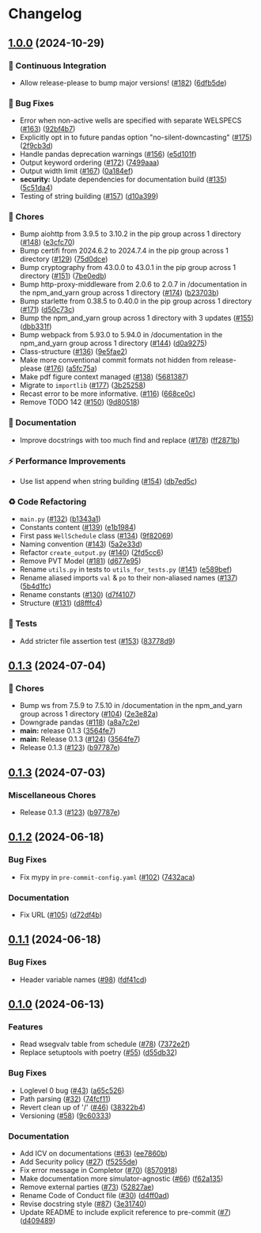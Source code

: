 # Changelog

## [1.0.0](https://github.com/equinor/completor/compare/v0.1.3...v1.0.0) (2024-10-29)


### 👷 Continuous Integration

* Allow release-please to bump major versions! ([#182](https://github.com/equinor/completor/issues/182)) ([6dfb5de](https://github.com/equinor/completor/commit/6dfb5de1ad2daf2d96abbedcfe999a9cace1e614))


### 🐛 Bug Fixes

* Error when non-active wells are specified with separate WELSPECS ([#163](https://github.com/equinor/completor/issues/163)) ([92bf4b7](https://github.com/equinor/completor/commit/92bf4b7f57bd8c24859b06d9280fdb682864470f))
* Explicitly opt in to future pandas option "no-silent-downcasting" ([#175](https://github.com/equinor/completor/issues/175)) ([2f9cb3d](https://github.com/equinor/completor/commit/2f9cb3d118bc64fd42d427c484495319e109e782))
* Handle pandas deprecation warnings ([#156](https://github.com/equinor/completor/issues/156)) ([e5d101f](https://github.com/equinor/completor/commit/e5d101f1ef534608f9b733abe60f289beea3f941))
* Output keyword ordering ([#172](https://github.com/equinor/completor/issues/172)) ([7499aaa](https://github.com/equinor/completor/commit/7499aaa4a875e4d9f27c1a8c528fa888a4943f36))
* Output width limit ([#167](https://github.com/equinor/completor/issues/167)) ([0a184ef](https://github.com/equinor/completor/commit/0a184ef4dd785818590da04df56fa413e53a509b))
* **security:** Update dependencies for documentation build ([#135](https://github.com/equinor/completor/issues/135)) ([5c51da4](https://github.com/equinor/completor/commit/5c51da4f8c9566aa4cbd51ab2ac891273ebbfb53))
* Testing of string building ([#157](https://github.com/equinor/completor/issues/157)) ([d10a399](https://github.com/equinor/completor/commit/d10a3995e108c65365eea0cbd61d0cce70d0faa9))


### 🧹 Chores

* Bump aiohttp from 3.9.5 to 3.10.2 in the pip group across 1 directory ([#148](https://github.com/equinor/completor/issues/148)) ([e3cfc70](https://github.com/equinor/completor/commit/e3cfc701fcef8904879cc18ae69609277b07ae58))
* Bump certifi from 2024.6.2 to 2024.7.4 in the pip group across 1 directory ([#129](https://github.com/equinor/completor/issues/129)) ([75d0dce](https://github.com/equinor/completor/commit/75d0dce54a7e7c8009075ee963986651cd03fa21))
* Bump cryptography from 43.0.0 to 43.0.1 in the pip group across 1 directory ([#151](https://github.com/equinor/completor/issues/151)) ([7be0edb](https://github.com/equinor/completor/commit/7be0edbe40a72bb6c50fed6c6239181898a27276))
* Bump http-proxy-middleware from 2.0.6 to 2.0.7 in /documentation in the npm_and_yarn group across 1 directory ([#174](https://github.com/equinor/completor/issues/174)) ([b23703b](https://github.com/equinor/completor/commit/b23703b8d6a60f5e90bd3e12bba16cd46079e095))
* Bump starlette from 0.38.5 to 0.40.0 in the pip group across 1 directory ([#171](https://github.com/equinor/completor/issues/171)) ([d50c73c](https://github.com/equinor/completor/commit/d50c73c2876373064b4cac97ed5addcdb5842abb))
* Bump the npm_and_yarn group across 1 directory with 3 updates ([#155](https://github.com/equinor/completor/issues/155)) ([dbb331f](https://github.com/equinor/completor/commit/dbb331fcb7fcb692faae0a57bcfbf490a1dd61a0))
* Bump webpack from 5.93.0 to 5.94.0 in /documentation in the npm_and_yarn group across 1 directory ([#144](https://github.com/equinor/completor/issues/144)) ([d0a9275](https://github.com/equinor/completor/commit/d0a92754c4db9145b8c0a057ee9e6546308e42db))
* Class-structure ([#136](https://github.com/equinor/completor/issues/136)) ([9e5fae2](https://github.com/equinor/completor/commit/9e5fae2be48daeae24fdd3a1a551eb920a01fe9a))
* Make more conventional commit formats not hidden from release-please ([#176](https://github.com/equinor/completor/issues/176)) ([a5fc75a](https://github.com/equinor/completor/commit/a5fc75a845fb3cfbaa0cb34c5d34c544835d998c))
* Make pdf figure context managed ([#138](https://github.com/equinor/completor/issues/138)) ([5681387](https://github.com/equinor/completor/commit/5681387e353cd24213244d5e13a5e67f8a46f5ac))
* Migrate to `importlib` ([#177](https://github.com/equinor/completor/issues/177)) ([3b25258](https://github.com/equinor/completor/commit/3b2525850237572461211d0e0a3122f69766afdb))
* Recast error to be more informative. ([#116](https://github.com/equinor/completor/issues/116)) ([668ce0c](https://github.com/equinor/completor/commit/668ce0cff869fe12ecc3ba7f347c4401c8f02650))
* Remove TODO 142 ([#150](https://github.com/equinor/completor/issues/150)) ([9d80518](https://github.com/equinor/completor/commit/9d80518f4f045cc40813265c190f44b03b359dcd))


### 📝 Documentation

* Improve docstrings with too much find and replace ([#178](https://github.com/equinor/completor/issues/178)) ([ff2871b](https://github.com/equinor/completor/commit/ff2871be59d07ccc81193c0674d7d3ed790f291a))


### ⚡️ Performance Improvements

* Use list append when string building ([#154](https://github.com/equinor/completor/issues/154)) ([db7ed5c](https://github.com/equinor/completor/commit/db7ed5cac214108b1de7eb03eca8c10632d68b70))


### ♻️ Code Refactoring

* `main.py` ([#132](https://github.com/equinor/completor/issues/132)) ([b1343a1](https://github.com/equinor/completor/commit/b1343a18a939b549f1f6a2d40399944c94157d01))
* Constants content ([#139](https://github.com/equinor/completor/issues/139)) ([e1b1984](https://github.com/equinor/completor/commit/e1b19847031a9327c2d02883803c0dcc67c0fbb7))
* First pass `WellSchedule` class ([#134](https://github.com/equinor/completor/issues/134)) ([9f82069](https://github.com/equinor/completor/commit/9f820694e0130d16a89074902bb4755ccc45ea48))
* Naming convention ([#143](https://github.com/equinor/completor/issues/143)) ([5a2e33d](https://github.com/equinor/completor/commit/5a2e33d91646506388e27715e763278bc7da287f))
* Refactor `create_output.py` ([#140](https://github.com/equinor/completor/issues/140)) ([2fd5cc6](https://github.com/equinor/completor/commit/2fd5cc65acf18d7b5ebb91ffe01d4554df8eb32f))
* Remove PVT Model ([#181](https://github.com/equinor/completor/issues/181)) ([d677e95](https://github.com/equinor/completor/commit/d677e95be49b7c649bae02efe2241df8936d88ba))
* Rename `utils.py` in tests to `utils_for_tests.py` ([#141](https://github.com/equinor/completor/issues/141)) ([e589bef](https://github.com/equinor/completor/commit/e589befe111b1cf19ca5644280fa4d2a85d955ed))
* Rename aliased imports `val` & `po` to their non-aliased names ([#137](https://github.com/equinor/completor/issues/137)) ([5b4d1fc](https://github.com/equinor/completor/commit/5b4d1fca2ae5c94113f4952513094ef51ecafaee))
* Rename constants ([#130](https://github.com/equinor/completor/issues/130)) ([d7f4107](https://github.com/equinor/completor/commit/d7f410742280cc858c0fed8cd4cc07f2f9b145eb))
* Structure ([#131](https://github.com/equinor/completor/issues/131)) ([d8fffc4](https://github.com/equinor/completor/commit/d8fffc411dbb1b2868d14055725c8e9ec3effea6))


### 🧪 Tests

* Add stricter file assertion test ([#153](https://github.com/equinor/completor/issues/153)) ([83778d9](https://github.com/equinor/completor/commit/83778d92eb776f1c59620d9ffb49dfd0b3168351))

## [0.1.3](https://github.com/equinor/completor/compare/v0.1.2...v0.1.3) (2024-07-04)


### 🧹 Chores

* Bump ws from 7.5.9 to 7.5.10 in /documentation in the npm_and_yarn group across 1 directory ([#104](https://github.com/equinor/completor/issues/104)) ([2e3e82a](https://github.com/equinor/completor/commit/2e3e82a1a39d941931697956edd15f5ef6111c0d))
* Downgrade pandas ([#118](https://github.com/equinor/completor/issues/118)) ([a8a7c2e](https://github.com/equinor/completor/commit/a8a7c2ed036c1a7553a9553986fb250947f907ea))
* **main:** release 0.1.3 ([3564fe7](https://github.com/equinor/completor/commit/3564fe737d6f3643ed7ed539de23d7437fd3d699))
* **main:** Release 0.1.3 ([#124](https://github.com/equinor/completor/issues/124)) ([3564fe7](https://github.com/equinor/completor/commit/3564fe737d6f3643ed7ed539de23d7437fd3d699))
* Release 0.1.3 ([#123](https://github.com/equinor/completor/issues/123)) ([b97787e](https://github.com/equinor/completor/commit/b97787e074f43148f098ee10cca8709e1d12d5d7))

## [0.1.3](https://github.com/equinor/completor/compare/v0.1.2...v0.1.3) (2024-07-03)


### Miscellaneous Chores

* Release 0.1.3 ([#123](https://github.com/equinor/completor/issues/123)) ([b97787e](https://github.com/equinor/completor/commit/b97787e074f43148f098ee10cca8709e1d12d5d7))

## [0.1.2](https://github.com/equinor/completor/compare/v0.1.1...v0.1.2) (2024-06-18)


### Bug Fixes

* Fix mypy in `pre-commit-config.yaml` ([#102](https://github.com/equinor/completor/issues/102)) ([7432aca](https://github.com/equinor/completor/commit/7432aca0556289a16d0426331b350b99bc9c4239))


### Documentation

* Fix URL ([#105](https://github.com/equinor/completor/issues/105)) ([d72df4b](https://github.com/equinor/completor/commit/d72df4b513b60ee805f5a8148bee04789d465cf6))

## [0.1.1](https://github.com/equinor/completor/compare/v0.1.0...v0.1.1) (2024-06-18)


### Bug Fixes

* Header variable names ([#98](https://github.com/equinor/completor/issues/98)) ([fdf41cd](https://github.com/equinor/completor/commit/fdf41cd05758ee5a8b8d68339ffa4b6af3b5ff44))

## [0.1.0](https://github.com/equinor/completor/compare/v0.0.1...v0.1.0) (2024-06-13)


### Features

* Read wsegvalv table from schedule ([#78](https://github.com/equinor/completor/issues/78)) ([7372e2f](https://github.com/equinor/completor/commit/7372e2f3698d8476df541737ec72f60bafee2a28))
* Replace setuptools with poetry ([#55](https://github.com/equinor/completor/issues/55)) ([d55db32](https://github.com/equinor/completor/commit/d55db323232f3417b817d9b127bb6fa99759c36e))


### Bug Fixes

* Loglevel 0 bug ([#43](https://github.com/equinor/completor/issues/43)) ([a65c526](https://github.com/equinor/completor/commit/a65c52653a83e027d171e126b301b83a36b651ba))
* Path parsing ([#32](https://github.com/equinor/completor/issues/32)) ([74fcf11](https://github.com/equinor/completor/commit/74fcf11c597557e1fc9215ac6e5dcd6a83c47ff4))
* Revert clean up of '/' ([#46](https://github.com/equinor/completor/issues/46)) ([38322b4](https://github.com/equinor/completor/commit/38322b4b5833fa15b138305579322d7ec9572390))
* Versioning ([#58](https://github.com/equinor/completor/issues/58)) ([9c60333](https://github.com/equinor/completor/commit/9c603337307989656c0a9c915a7ea7d417f3928a))


### Documentation

* Add ICV on documentations ([#63](https://github.com/equinor/completor/issues/63)) ([ee7860b](https://github.com/equinor/completor/commit/ee7860b000fd8bd15440e9f19c09384bbcb7f591))
* Add Security policy ([#27](https://github.com/equinor/completor/issues/27)) ([f5255de](https://github.com/equinor/completor/commit/f5255de00b86d521e1497c028129c14177b9baa6))
* Fix error message in Completor ([#70](https://github.com/equinor/completor/issues/70)) ([8570918](https://github.com/equinor/completor/commit/85709180c773fbed30670ed95736ac6521c6e586))
* Make documentation more simulator-agnostic ([#66](https://github.com/equinor/completor/issues/66)) ([f62a135](https://github.com/equinor/completor/commit/f62a135a278197178b8c8989c77528cbd2e40502))
* Remove external parties ([#73](https://github.com/equinor/completor/issues/73)) ([52827ae](https://github.com/equinor/completor/commit/52827ae19f5209ea57f7b632501d84444146b51d))
* Rename Code of Conduct file ([#30](https://github.com/equinor/completor/issues/30)) ([d4ff0ad](https://github.com/equinor/completor/commit/d4ff0adc7d0252385b58b05fa09a800894c2f6c8))
* Revise docstring style ([#87](https://github.com/equinor/completor/issues/87)) ([3e31740](https://github.com/equinor/completor/commit/3e3174086f3ff7d725c69222b007e7d4cb011935))
* Update README to include explicit reference to pre-commit ([#7](https://github.com/equinor/completor/issues/7)) ([d409489](https://github.com/equinor/completor/commit/d40948966edd8e23c4d520075a5ad603d253cfd9))
